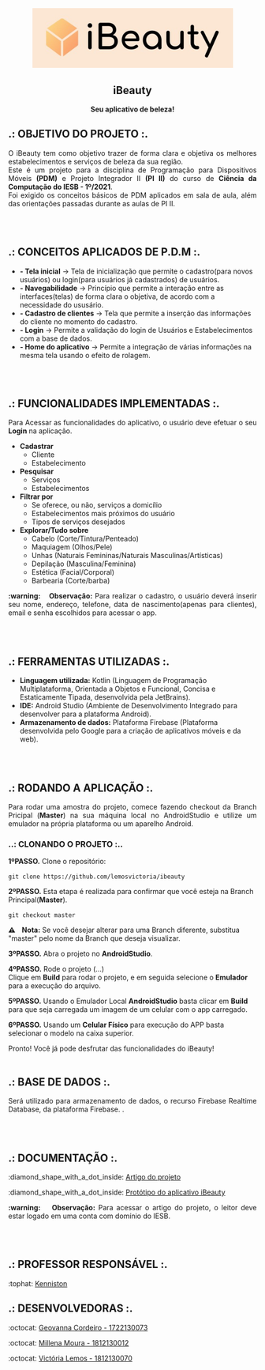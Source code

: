 <div align="center">
<img  width="407"  alt="Logo" src="https://github.com/lemosvictoria/ibeauty/blob/develop/app/src/main/res/drawable/logoibeauty.jpg">
<h2 align="center"> iBeauty </h2> 
	<p align="center"><b> Seu aplicativo de beleza!</b> </p>
</div>

## .: OBJETIVO DO PROJETO :.

<p align="justify"> O iBeauty tem como objetivo trazer de forma clara e objetiva os melhores estabelecimentos e serviços de beleza da sua região.
	<br> Este é um projeto para a disciplina de Programação para Dispositivos Móveis <b>(PDM)</b> e Projeto Integrador II <b>(PI II)</b> do curso de <b>Ciência da Computação do IESB - 1º/2021</b>.
   <br> Foi exigido os conceitos básicos de PDM aplicados em sala de aula, além das orientações passadas durante as aulas de PI II.</p>
<br><br>

## .: CONCEITOS APLICADOS DE P.D.M :.
<p align="justify">
<ul>
   <li><b>- Tela inicial</b> -> Tela de inicialização que permite o cadastro(para novos usuários) ou login(para usuários já cadastrados) de usuários.</li>
   <li><b>- Navegabilidade</b> -> Princípio que permite a interação entre as interfaces(telas) de forma clara o objetiva, de acordo com a necessidade do ususário.</li>
   <li><b>- Cadastro de clientes</b> -> Tela que permite a inserção das informações do cliente no momento do cadastro.</li>
   <!-- <li><b>- Cadastro de estabelecimentos</b> -> Tela que permite a inserção das informações do estabelecimento no momento do cadastro.</li> -->
   <li><b>- Login</b> -> Permite a validação do login de Usuários e Estabelecimentos com a base de dados.</li>
   <li><b>- Home do aplicativo</b> -> Permite a integração de várias informações na mesma tela usando o efeito de rolagem.</li>
</ul>
</p>
<br><br>

## .: FUNCIONALIDADES IMPLEMENTADAS :.
<p align="justify">Para Acessar as funcionalidades do aplicativo, o usuário deve efetuar o seu <b>Login</b> na aplicação.</p>

<p align="justify">
<ul>
   <li><b>Cadastrar</b>     
    <ul>
      <li>Cliente</li>
      <li>Estabelecimento</li>
    </ul> </li>   
   
  <li><b>Pesquisar</b>      
    <ul>
      <li>Serviços</li>
      <li>Estabelecimentos</li>
    </ul> </li> 
    
   <li><b>Filtrar por</b>      
    <ul>
      <li>Se oferece, ou não, serviços a domicílio</li>
      <li>Estabelecimentos mais próximos do usuário</li>
      <li>Tipos de serviços desejados</li>
    </ul> </li> 
    
   <li><b>Explorar/Tudo sobre</b>      
    <ul>
     <li>Cabelo (Corte/Tintura/Penteado)</li>
     <li>Maquiagem (Olhos/Pele)</li>
     <li>Unhas (Naturais Femininas/Naturais Masculinas/Artísticas)</li>
     <li>Depilação (Masculina/Feminina)</li>
     <li>Estética (Facial/Corporal)</li>
     <li>Barbearia (Corte/barba)</li>
  </ul> </li>

</ul>
</p>

<p align="justify"><b> :warning: &nbsp;&nbsp; Observação:</b> Para realizar o cadastro, o usuário deverá inserir seu nome, endereço, telefone, data de nascimento(apenas para clientes), email e senha escolhidos para acessar o app.</b></p>
<br><br>

## .: FERRAMENTAS UTILIZADAS :.
<ul>
   <li><b>Linguagem utilizada:</b> Kotlin (Linguagem de Programação Multiplataforma, Orientada a Objetos e Funcional, Concisa e Estaticamente Tipada, desenvolvida pela JetBrains).</li>
   <li><b>IDE:</b> Android Studio (Ambiente de Desenvolvimento Integrado para desenvolver para a plataforma Android).</li>
   <li><b>Armazenamento de dados:</b> Plataforma Firebase (Plataforma desenvolvida pelo Google para a criação de aplicativos móveis e da web).</li> 
</ul>
<br><br>

## .: RODANDO A APLICAÇÃO :. 
<p align="justify"> Para rodar uma amostra do projeto, comece fazendo checkout da Branch Pricipal (<b>Master</b>) na sua máquina local no AndroidStudio e utilize um emulador na própria plataforma ou um aparelho Android.</p>


### ..: CLONANDO O PROJETO :..

<b>1ºPASSO.</b> Clone o repositório:

```
git clone https://github.com/lemosvictoria/ibeauty
```

<b>2ºPASSO.</b> Esta etapa é realizada para confirmar que você esteja na Branch Principal(<b>Master</b>). 

```
git checkout master
```

<b> :warning: &nbsp;&nbsp; Nota:</b> Se você desejar alterar para uma Branch diferente, substitua "master" pelo nome da Branch que deseja visualizar.
<br>

<b>3ºPASSO.</b> Abra o projeto no <b>AndroidStudio</b>.
<br>

<b>4ºPASSO.</b> Rode o projeto (...) 
<br>Clique em <b>Build</b> para rodar o projeto, e em seguida selecione o <b>Emulador</b> para a execução do arquivo.
<br>

<b>5ºPASSO.</b> Usando o Emulador Local <b>AndroidStudio</b> basta clicar em <b>Build</b> para que seja carregada um imagem de um celular com o app carregado.
<br>

<b>6ºPASSO.</b> Usando um <b>Celular Físico</b> para execução do APP basta selecionar o modelo na caixa superior.
<br>

Pronto! Você já pode desfrutar das funcionalidades do iBeauty!
<br>
<br>

## .: BASE DE DADOS :.
<p align="justify"> Será utilizado para armazenamento de dados, o recurso Firebase Realtime Database, da plataforma Firebase. </a>.</p>


<br><br>

## .: DOCUMENTAÇÃO :.
<p align="justify"> :diamond_shape_with_a_dot_inside: <a href="https://github.com/lemosvictoria/ibeauty/blob/master/artigo%20ibeauty%20v2.pdf"> Artigo do projeto </a> </p>
<p align="justify"> :diamond_shape_with_a_dot_inside: <a href="https://www.figma.com/proto/RYGD3zEvEmQtmJ3JrI4ro0/Prototyping-in-Figma?node-id=0%3A2&scaling=scale-down&page-id=0%3A1"> Protótipo do aplicativo iBeauty </a> </p>

<p align="justify"><b> :warning: &nbsp;&nbsp; Observação:</b> Para acessar o artigo do projeto, o leitor deve estar logado em uma conta com domínio do IESB.</b></p>

<br><br>

## .: PROFESSOR RESPONSÁVEL :.
<p align="justify"> :tophat: <a href="https://github.com/Geovascordeiro"> Kenniston </a> </p>


## .: DESENVOLVEDORAS :.
<p align="justify"> :octocat: <a href="https://github.com/Geovascordeiro"> Geovanna Cordeiro - 1722130073 </a> </p>
<p align="justify"> :octocat: <a href="https://github.com/mouramillena"> Millena Moura - 1812130012 </a> </p>
<p align="justify"> :octocat: <a href="https://github.com/lemosvictoria"> Victória Lemos - 1812130070 </a> </p>
